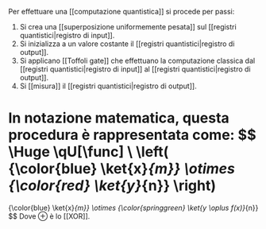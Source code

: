 Per effettuare una [[computazione quantistica]] si procede per passi:

1. Si crea una [[superposizione uniformemente pesata]] sul [[registri quantistici|registro di input]].
2. Si inizializza a un valore costante il [[registri quantistici|registro di output]].
3. Si applicano [[Toffoli gate]] che effettuano la computazione classica dal [[registri quantistici|registro di input]] al [[registri quantistici|registro di output]].
4. Si [[misura]] il [[registri quantistici|registro di output]].

In notazione matematica, questa procedura è rappresentata come:
$$
\Huge
\qU[\func] \ \left( {\color{blue} \ket{x}_{m}} \otimes {\color{red} \ket{y}_{n}} \right) 
= 
{\color{blue} \ket{x}_{m}} \otimes {\color{springgreen} \ket{y \oplus f(x)}_{n}}
$$
Dove $\oplus$ è lo [[XOR]].